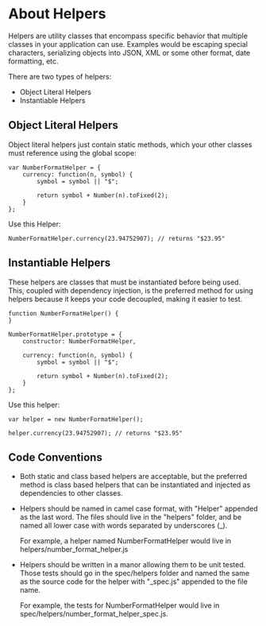 # About Helpers

Helpers are utility classes that encompass specific behavior that
multiple classes in your application can use. Examples would be
escaping special characters, serializing objects into JSON, XML or
some other format, date formatting, etc.

There are two types of helpers:

- Object Literal Helpers
- Instantiable Helpers

## Object Literal Helpers

Object literal helpers just contain static methods, which your other
classes must reference using the global scope:

    var NumberFormatHelper = {
        currency: function(n, symbol) {
            symbol = symbol || "$";

            return symbol + Number(n).toFixed(2);
        }
    };

Use this Helper:

    NumberFormatHelper.currency(23.94752907); // returns "$23.95"

## Instantiable Helpers

These helpers are classes that must be instantiated before being used.
This, coupled with dependency injection, is the preferred method for
using helpers because it keeps your code decoupled, making it easier
to test.

    function NumberFormatHelper() {
    }

    NumberFormatHelper.prototype = {
        constructor: NumberFormatHelper,

        currency: function(n, symbol) {
            symbol = symbol || "$";

            return symbol + Number(n).toFixed(2);
        }
    };

Use this helper:

    var helper = new NumberFormatHelper();

    helper.currency(23.94752907); // returns "$23.95"

## Code Conventions

- Both static and class based helpers are acceptable, but the
  preferred method is class based helpers that can be instantiated and
  injected as dependencies to other classes.

- Helpers should be named in camel case format, with "Helper" appended
  as the last word. The files should live in the "helpers" folder, and
  be named all lower case with words separated by underscores (_).

  For example, a helper named NumberFormatHelper would live in
  helpers/number_format_helper.js

- Helpers should be written in a manor allowing them to be unit
  tested. Those tests should go in the spec/helpers folder and named
  the same as the source code for the helper with "_spec.js" appended
  to the file name.

  For example, the tests for NumberFormatHelper would live in
  spec/helpers/number_format_helper_spec.js.